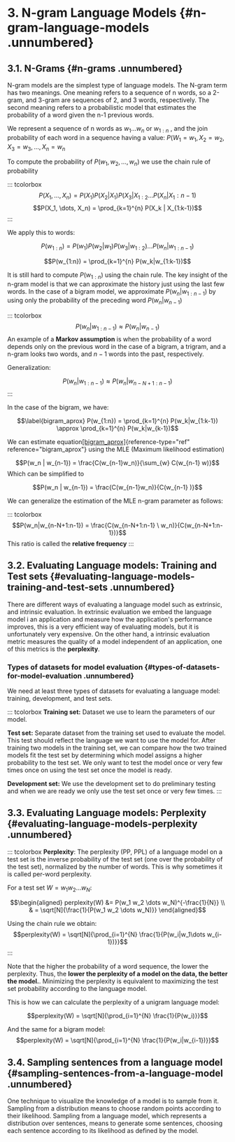 # 3. N-gram Language Models {#n-gram-language-models .unnumbered}

## 3.1. N-Grams {#n-grams .unnumbered}

N-gram models are the simplest type of language models. The N-gram term
has two meanings. One meaning refers to a sequence of n words, so a
2-gram, and 3-gram are sequences of 2, and 3 words, respectively. The
second meaning refers to a probabilistic model that estimates the
probability of a word given the n-1 previous words.

We represent a sequence of n words as $w_1 \dots w_n$ or $w_{1:n}$ , and
the join probability of each word in a sequence having a value:
$P(W_1 = w_1, X_2=w_2, X_3=w_3, \dots, X_n = w_n$

To compute the probability of $P(w_1, w_2, \dots, w_n)$ we use the chain
rule of probability

::: tcolorbox
$$P(X_1, \dots, X_n) = P(X_1) P(X_2 | X_1) P(X_3 | X_{1:2} \dots P(X_n | X_1:{n-1})$$
$$P(X_1, \dots, X_n) = \prod_{k=1}^{n} P(X_k | X_{1:k-1})$$
:::

We apply this to words:

$$P(w_{1:n}) = P(w_1) P(w_2|w_1) P(w_3|w_{1:2}) \dots P(w_n|w_{1:n-1})$$

$$P(w_{1:n}) = \prod_{k=1}^{n} P(w_k|w_{1:k-1})$$

It is still hard to compute $P(w_{1:n})$ using the chain rule. The key
insight of the n-gram model is that we can approximate the history just
using the last few words. In the case of a bigram model, we approximate
$P(w_n  | w_{1:n-1})$ by using only the probability of the preceding
word $P(w_n|w_{n-1})$

::: tcolorbox
$$P(w_n|w_{1:n-1}) \approx P(w_n|w_{n-1})$$ An example of a **Markov
assumption** is when the probability of a word depends only on the
previous word in the case of a bigram, a trigram, and a n-gram looks two
words, and $n-1$ words into the past, respectively.

Generalization:

$$P(w_n|w_{1:n-1}) \approx P(w_n|w_{n-N+1:n-1})$$
:::

In the case of the bigram, we have:

$$\label{bigram_aprox}
    P(w_{1:n}) = \prod_{k=1}^{n} P(w_k|w_{1:k-1}) \approx  \prod_{k=1}^{n} P(w_k|w_{k-1})$$

We can estimate
equation[\[bigram_aprox\]](#bigram_aprox){reference-type="ref"
reference="bigram_aprox"} using the MLE (Maximum likelihood estimation)

$$P(w_n | w_{n-1}) = \frac{C(w_{n-1}w_n)}{\sum_{w} C(w_{n-1} w)}$$ Which
can be simplified to

$$P(w_n | w_{n-1}) = \frac{C(w_{n-1}w_n)}{C(w_{n-1} )}$$

We can generalize the estimation of the MLE n-gram parameter as follows:

::: tcolorbox
$$P(w_n|w_{n-N+1:n-1}) = \frac{C(w_{n-N+1:n-1} \  w_n)}{C(w_{n-N+1:n-1})}$$
This ratio is called the **relative frequency**
:::

## 3.2. Evaluating Language models: Training and Test sets {#evaluating-language-models-training-and-test-sets .unnumbered}

There are different ways of evaluating a language model such as
extrinsic, and intrinsic evaluation. In extrinsic evaluation we embed
the language model i an application and measure how the application's
performance improves, this is a very efficient way of evaluating models,
but it is unfortunately very expensive. On the other hand, a intrinsic
evaluation metric measures the quality of a model independent of an
application, one of this metrics is the **perplexity**.

### Types of datasets for model evaluation {#types-of-datasets-for-model-evaluation .unnumbered}

We need at least three types of datasets for evaluating a language
model: training, development, and test sets.

::: tcolorbox
**Training set:** Dataset we use to learn the parameters of our model.

**Test set:** Separate dataset from the training set used to evaluate
the model. This test should reflect the language we want to use the
model for. After training two models in the training set, we can compare
how the two trained models fit the test set by determining which model
assigns a higher probability to the test set. We only want to test the
model once or very few times once on using the test set once the model
is ready.

**Development set:** We use the development set to do preliminary
testing and when we are ready we only use the test set once or very few
times.
:::

## 3.3. Evaluating Language models: Perplexity {#evaluating-language-models-perplexity .unnumbered}

::: tcolorbox
**Perplexity**: The perplexity (PP, PPL) of a language model on a test
set is the inverse probability of the test set (one over the probability
of the test set), normalized by the number of words. This is why
sometimes it is called per-word perplexity.

For a test set $W=w_1 w_2 \dots w_N$:

$$\begin{aligned}
perplexity(W) &= P(w_1 w_2 \dots w_N)^{-\frac{1}{N}} \\ 
& = \sqrt[N]{\frac{1}{P(w_1 w_2 \dots w_N)}}
\end{aligned}$$

Using the chain rule we obtain:
$$perplexity(W) = \sqrt[N]{\prod_{i=1}^{N} \frac{1}{P(w_i|w_1\dots w_{i-1})}}$$
:::

Note that the higher the probability of a word sequence, the lower the
perplexity. Thus, the **lower the perplexity of a model on the data, the
better the model.**. Minimizing the perplexity is equivalent to
maximizing the test set probability according to the language model.

This is how we can calculate the perplexity of a unigram language model:

$$perplexity(W) = \sqrt[N]{\prod_{i=1}^{N} \frac{1}{P(w_i)}}$$

And the same for a bigram model:
$$perplexity(W) = \sqrt[N]{\prod_{i=1}^{N} \frac{1}{P(w_i|w_{i-1})}}$$

## 3.4. Sampling sentences from a language model {#sampling-sentences-from-a-language-model .unnumbered}

One technique to visualize the knowledge of a model is to sample from
it. Sampling from a distribution means to choose random points according
to their likelihood. Sampling from a language model, which represents a
distribution over sentences, means to generate some sentences, choosing
each sentence according to its likelihood as defined by the model.
